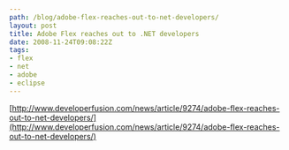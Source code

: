 ```yaml
---
path: /blog/adobe-flex-reaches-out-to-net-developers/
layout: post
title: Adobe Flex reaches out to .NET developers
date: 2008-11-24T09:08:22Z
tags:
- flex
- net
- adobe
- eclipse
---
```


[http://www.developerfusion.com/news/article/9274/adobe-flex-reaches-out-to-net-developers/](http://www.developerfusion.com/news/article/9274/adobe-flex-reaches-out-to-net-developers/)